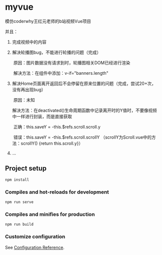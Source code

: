 # myvue

模仿coderwhy王红元老师的b站视频Vue项目

并且：

1. 完成视频中的内容

2. 解决轮播图bug，不能进行轮播的问题（完成）

   ​	原因：图片数据没有请求到时，轮播图相关DOM已经进行渲染

   ​	解决方法：在<Swiper>组件中添加：v-if="banners.length"

3. 解决Home页面离开返回后不会停留在原来位置的问题（完成，尝试20+次，没有再出现bug）

   ​	原因：未知

   ​	解决方法：在deactivated()生命周期函数中记录离开时的Y值时，不要像视频中一样进行封装，而是直接获取
   
     ​	正确：this.saveY = -this.$refs.scroll.scroll.y
   
     ​	错误：this.saveY = -this.$refs.scroll.scrollY （scrollY为Scroll.vue中的方法：scrollY() {return this.scroll.y}）

4. ...

## Project setup
```
npm install
```

### Compiles and hot-reloads for development
```
npm run serve
```

### Compiles and minifies for production
```
npm run build
```

### Customize configuration
See [Configuration Reference](https://cli.vuejs.org/config/).
